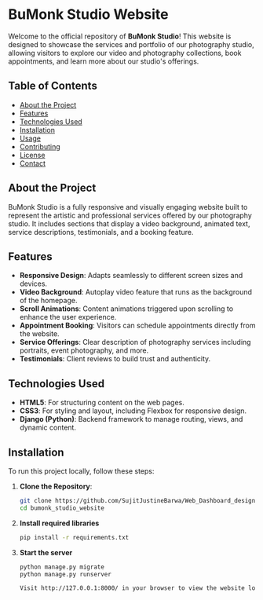 # BuMonk Studio Website

Welcome to the official repository of **BuMonk Studio**! This website is designed to showcase the services and portfolio of our photography studio, allowing visitors to explore our video and photography collections, book appointments, and learn more about our studio's offerings.

## Table of Contents

- [About the Project](#about-the-project)
- [Features](#features)
- [Technologies Used](#technologies-used)
- [Installation](#installation)
- [Usage](#usage)
- [Contributing](#contributing)
- [License](#license)
- [Contact](#contact)

## About the Project

BuMonk Studio is a fully responsive and visually engaging website built to represent the artistic and professional services offered by our photography studio. It includes sections that display a video background, animated text, service descriptions, testimonials, and a booking feature.

## Features

- **Responsive Design**: Adapts seamlessly to different screen sizes and devices.
- **Video Background**: Autoplay video feature that runs as the background of the homepage.
- **Scroll Animations**: Content animations triggered upon scrolling to enhance the user experience.
- **Appointment Booking**: Visitors can schedule appointments directly from the website.
- **Service Offerings**: Clear description of photography services including portraits, event photography, and more.
- **Testimonials**: Client reviews to build trust and authenticity.

## Technologies Used

- **HTML5**: For structuring content on the web pages.
- **CSS3**: For styling and layout, including Flexbox for responsive design.
- **Django (Python)**: Backend framework to manage routing, views, and dynamic content.

## Installation

To run this project locally, follow these steps:

1. **Clone the Repository**:

   ```bash
   git clone https://github.com/SujitJustineBarwa/Web_Dashboard_design.git
   cd bumonk_studio_website

2. **Install required libraries**

   ```bash
   pip install -r requirements.txt

3. **Start the server**

   ```bash
   python manage.py migrate
   python manage.py runserver

   Visit http://127.0.0.1:8000/ in your browser to view the website locally.
